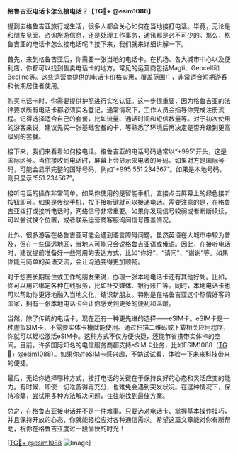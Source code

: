 **格鲁吉亚电话卡怎么接电话？【TG💪+ @esim1088】**

提到去格鲁吉亚旅行或生活，很多人都会关心如何在当地接打电话。毕竟，无论是和朋友见面、咨询旅游信息，还是处理工作事务，通讯都是必不可少的。那么，格鲁吉亚的电话卡怎么接电话呢？接下来，我们就来详细讲解一下。

首先，来到格鲁吉亚后，你需要一张当地的电话卡。在机场、各大城市中心以及便利店，你都可以找到售卖电话卡的地方。常见的运营商包括Magti、Geocell和Beeline等。这些运营商提供的电话卡价格实惠，覆盖范围广，非常适合短期游客和长期居住者使用。

购买电话卡时，你需要提供护照进行实名认证。这一步很重要，因为格鲁吉亚的法律要求所有电话卡都必须实名登记。通常情况下，工作人员会指导你完成注册流程。记得选择适合自己的套餐，比如流量、通话时间和短信数量等。对于初次使用的游客来说，建议先买一张基础套餐的卡，等熟悉了环境后再决定是否升级到更高级别的套餐。

接下来，我们来看看如何接电话。格鲁吉亚的电话号码通常以“+995”开头，这是国际区号。当你接收到电话时，屏幕上会显示来电者的号码。如果对方是国际号码，可能会显示完整的国际号码，例如“+995 551 234567”。如果是本地号码，则只显示“551 234567”。

接听电话的操作非常简单。如果你使用的是智能手机，直接点击屏幕上的绿色接听按钮即可。如果是传统手机，按下接听键就可以接通电话。需要注意的是，在格鲁吉亚拨打或接听电话时，网络信号非常重要。如果你发现信号较弱或者断断续续，可以尝试换个位置，或者联系运营商客服询问信号覆盖情况。

此外，很多游客在格鲁吉亚可能会遇到语言障碍问题。虽然英语在大城市中较为普及，但在一些偏远地区，当地人可能只会说格鲁吉亚语或俄语。因此，在接听电话时，建议提前准备好一些常用的表达方式，比如“你好”、“请问”、“谢谢”等。如果你能用简单的英语交流，会让沟通变得更加顺畅。

对于想要长期居住或工作的朋友来说，办理一张本地电话卡还有其他好处。比如，你可以用它绑定各种在线服务，比如社交媒体、银行账户等。同时，本地电话卡也可以帮助你更好地融入当地文化，结识新朋友。特别是在格鲁吉亚这个热情好客的国家，拥有一张本地电话卡会让你感受到更多的便利和温暖。

当然，除了传统的电话卡，现在还有一种更先进的选择——eSIM卡。eSIM卡是一种虚拟SIM卡，不需要实体卡槽就能使用。通过扫描二维码或下载相关应用程序，你就可以轻松激活eSIM卡。这种方式不仅方便快捷，还能节省携带实体卡的空间。目前，许多国际知名的电信服务商都支持eSIM卡业务，比如ESIM1088（[TG💪+ @esim1088](https://t.me/s/esim1088)）。如果你对eSIM卡感兴趣，不妨试试看，体验一下未来科技带来的便捷。

最后，无论你选择哪种方式，接打电话的关键在于保持良好的心态和灵活应变的能力。有时候，即使一切准备得再充分，也难免会遇到突发状况。在这种情况下，保持冷静，尝试用多种方法解决问题，往往能找到最佳方案。

总之，在格鲁吉亚接电话并不是一件难事。只要选对电话卡、掌握基本操作技巧，并且保持开放的心态，你就能轻松应对各种通信需求。希望这篇文章能对你有所帮助，祝你在格鲁吉亚度过一段愉快的时光！

[[TG💪+ @esim1088](https://t.me/s/esim1088) ![Image](https://i.postimg.cc/4NQfJmqS/Snipaste-2025-05-13-00-14-12.png)]